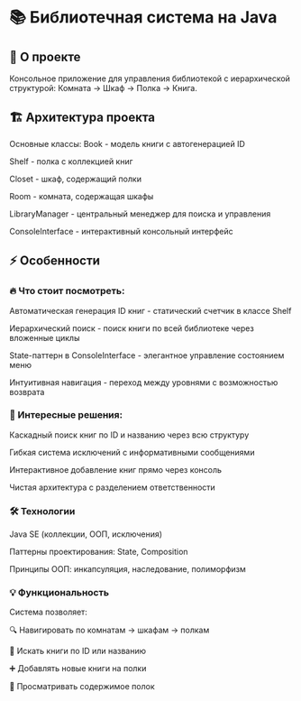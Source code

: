 # 📚 Библиотечная система на Java

## 🎯 О проекте
Консольное приложение для управления библиотекой с иерархической структурой: Комната → Шкаф → Полка → Книга.

## 🏗️ Архитектура проекта
Основные классы:
Book - модель книги с автогенерацией ID

Shelf - полка с коллекцией книг

Closet - шкаф, содержащий полки

Room - комната, содержащая шкафы

LibraryManager - центральный менеджер для поиска и управления

ConsoleInterface - интерактивный консольный интерфейс

## ⚡ Особенности
### 🔥 Что стоит посмотреть:
Автоматическая генерация ID книг - статический счетчик в классе Shelf

Иерархический поиск - поиск книги по всей библиотеке через вложенные циклы

State-паттерн в ConsoleInterface - элегантное управление состоянием меню

Интуитивная навигация - переход между уровнями с возможностью возврата

### 🎨 Интересные решения:
Каскадный поиск книг по ID и названию через всю структуру

Гибкая система исключений с информативными сообщениями

Интерактивное добавление книг прямо через консоль

Чистая архитектура с разделением ответственности

### 🛠️ Технологии
Java SE (коллекции, ООП, исключения)

Паттерны проектирования: State, Composition

Принципы ООП: инкапсуляция, наследование, полиморфизм

### 💡 Функциональность
Система позволяет: 

🔍 Навигировать по комнатам → шкафам → полкам

📖 Искать книги по ID или названию

➕ Добавлять новые книги на полки

👀 Просматривать содержимое полок
